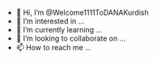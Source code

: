 - 👋 Hi, I’m @Welcome1111ToDANAKurdish
- 👀 I’m interested in ...
- 🌱 I’m currently learning ...
- 💞️ I’m looking to collaborate on ...
- 📫 How to reach me ...

<!---
Welcome1111ToDANAKurdish/Welcome1111ToDANAKurdish is a ✨ special ✨ repository because its `README.md` (this file) appears on your GitHub profile.
You can click the Preview link to take a look at your changes.
--->
